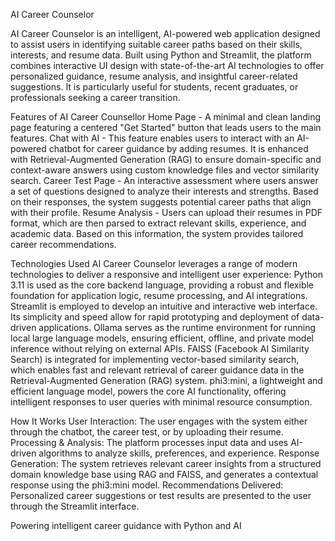AI Career Counselor

AI Career Counselor is an intelligent, AI-powered web application designed to assist users in identifying suitable career paths based on their skills, interests, and resume data. Built using Python and Streamlit, the platform combines interactive UI design with state-of-the-art AI technologies to offer personalized guidance, resume analysis, and insightful career-related suggestions. It is particularly useful for students, recent graduates, or professionals seeking a career transition.

Features of AI Career Counsellor 
Home Page - A minimal and clean landing page featuring a centered "Get Started" button that leads users to the main features.
Chat with AI - This feature enables users to interact with an AI-powered chatbot for career guidance by adding resumes. It is enhanced with Retrieval-Augmented Generation (RAG) to ensure domain-specific and context-aware answers using custom knowledge files and vector similarity search.
Career Test Page - An interactive assessment where users answer a set of questions designed to analyze their interests and strengths. Based on their responses, the system suggests potential career paths that align with their profile.
Resume Analysis - Users can upload their resumes in PDF format, which are then parsed to extract relevant skills, experience, and academic data. Based on this information, the system provides tailored career recommendations.

Technologies Used
AI Career Counselor leverages a range of modern technologies to deliver a responsive and intelligent user experience:
Python 3.11 is used as the core backend language, providing a robust and flexible foundation for application logic, resume processing, and AI integrations.
Streamlit is employed to develop an intuitive and interactive web interface. Its simplicity and speed allow for rapid prototyping and deployment of data-driven applications.
Ollama serves as the runtime environment for running local large language models, ensuring efficient, offline, and private model inference without relying on external APIs.
FAISS (Facebook AI Similarity Search) is integrated for implementing vector-based similarity search, which enables fast and relevant retrieval of career guidance data in the Retrieval-Augmented Generation (RAG) system.
phi3:mini, a lightweight and efficient language model, powers the core AI functionality, offering intelligent responses to user queries with minimal resource consumption.

How It Works
User Interaction: The user engages with the system either through the chatbot, the career test, or by uploading their resume.
Processing & Analysis: The platform processes input data and uses AI-driven algorithms to analyze skills, preferences, and experience.
Response Generation: The system retrieves relevant career insights from a structured domain knowledge base using RAG and FAISS, and generates a contextual response using the phi3:mini model.
Recommendations Delivered: Personalized career suggestions or test results are presented to the user through the Streamlit interface.

Powering intelligent career guidance with Python and AI
